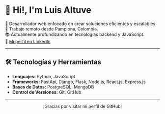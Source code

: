 <!--
**luis2ra/luis2ra** is a ✨ _special_ ✨ repository because its `README.md` (this file) appears on your GitHub profile.

Here are some ideas to get you started:

- 🔭 I’m currently working on ...
- 🌱 I’m currently learning ...
- 👯 I’m looking to collaborate on ...
- 🤔 I’m looking for help with ...
- 💬 Ask me about ...
- 📫 How to reach me: ...
- 😄 Pronouns: ...
- ⚡ Fun fact: ...

-->

# 👋 Hi!, I'm Luis Altuve

🎯 Desarrollador web enfocado en crear soluciones eficientes y escalables.  
📍 Trabajo remoto desde Pamplona, Colombia.  
📚 Actualmente profundizando en tecnologías backend y JavaScript.  
🔗 [Mi perfil en LinkedIn](https://www.linkedin.com/in/luis-altuve)

---

## 🛠️ Tecnologías y Herramientas

- **Lenguajes:** Python, JavaScript  
- **Frameworks:** FastApi, Django, Flask, Node.js, React.js, Express.js  
- **Bases de Datos:** PostgreSQL, MongoDB  
- **Control de Versiones:** Git, GitHub  

---

<p align="center">¡Gracias por visitar mi perfil de GitHub!</p>
